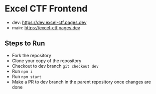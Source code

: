 # Excel CTF Frontend

- dev: https://dev.excel-ctf.pages.dev
- main: https://excel-ctf.pages.dev

## Steps to Run
- Fork the repository
- Clone your copy of the repository
- Checkout to dev branch `git checkout dev`
- Run `npm i`
- Run `npm start`
- Make a PR to dev branch in the parent repository once changes are done